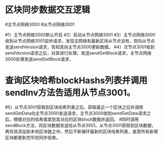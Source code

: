 # 区块同步数据交互逻辑
 #主节点网络3000 
#从节点网络3001
 

 #1）主节点网络3000默认开启
 #2）启动从节点网络3001
 #3）主节点网络3000收到从节点网络3001监听请求，发现主网络有最新区块从节点没有，则向从节点发送sendVersion请求，告知其向主节点3000更新数据。
 #4）次节点3001收到sendVersion请求之后，对其进行处理，发送sendGetBlock请求，主节点网络3000处理发送sendGetBlock请求，
 #   查询区块哈希blockHashs列表并调用sendInv方法告适用从节点3001。
 #5）从节点3001获取到区块哈希列表之后，获取最近一个区块之后并调用sendGetData向主节点3000发送请求，主节点3000收到sendGetData请求之后，根据对应的哈希值拿到其对应的区块block数据并返回。
 #同时调用sendBlock方法，将区块数据发送给从节点3001。从节点3001获取到区块数据，再将其添加到本地区块链之中。然后不断循环最新的区块哈希列表，直至所有新增区块都更新完毕则同步结束。
 
